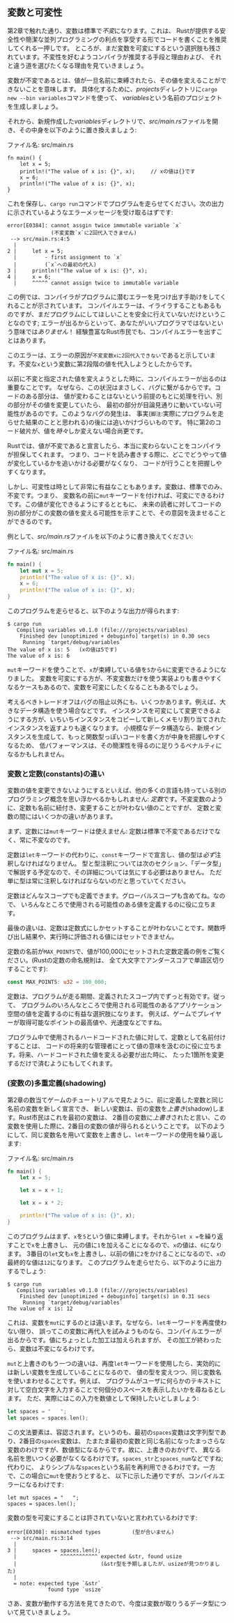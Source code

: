 <!-- ## Variables and Mutability -->

## 変数と可変性

<!-- As mentioned in Chapter 2, by default variables are *immutable*. This is one of -->
<!-- many nudges in Rust that encourages you to write your code in a way that takes -->
<!-- advantage of the safety and easy concurrency that Rust offers. However, you -->
<!-- still have the option to make your variables mutable. Let’s explore how and why -->
<!-- Rust encourages you to favor immutability, and why you might want to opt out. -->

第2章で触れた通り、変数は標準で*不変*になります。これは、
Rustが提供する安全性や簡潔な並列プログラミングの利点を享受する形でコードを書くことを推奨してくれる一押しです。
ところが、まだ変数を可変にするという選択肢も残されています。不変性を好むようコンパイラが推奨する手段と理由および、
それと違う道を選びたくなる理由を見ていきましょう。

<!-- When a variable is immutable, that means once a value is bound to a name, you -->
<!-- can’t change that value. To illustrate, let’s generate a new project called -->
<!-- *variables* in your *projects* directory by using `cargo new --bin variables`. -->

変数が不変であるとは、値が一旦名前に束縛されたら、その値を変えることができないことを意味します。
具体化するために、*projects*ディレクトリに`cargo new --bin variables`コマンドを使って、
*variables*という名前のプロジェクトを生成しましょう。

<!-- Then, in your new *variables* directory, open *src/main.rs* and replace its -->
<!-- code with the following: -->

それから、新規作成した*variables*ディレクトリで、*src/main.rs*ファイルを開き、その中身を以下のように置き換えましょう:

<!-- <span class="filename">Filename: src/main.rs</span> -->

<span class="filename">ファイル名: src/main.rs</span>

```rust,ignore
fn main() {
    let x = 5;
    println!("The value of x is: {}", x);     // xの値は{}です
    x = 6;
    println!("The value of x is: {}", x);
}
```

<!-- Save and run the program using `cargo run`. You should receive an error -->
<!-- message, as shown in this output: -->

これを保存し、`cargo run`コマンドでプログラムを走らせてください。次の出力に示されているようなエラーメッセージを受け取るはずです:

```text
error[E0384]: cannot assgin twice immutable variable `x`
              (不変変数`x`に2回代入できません)
 --> src/main.rs:4:5
  |
2 |     let x = 5;
  |         - first assignment to `x`
  |         (`x`への最初の代入)
3 |     println!("The value of x is: {}", x);
4 |     x = 6;
  |     ^^^^^ cannot assign twice to immutable variable
```

<!-- This example shows how the compiler helps you find errors in your programs. -->
<!-- Even though compiler errors can be frustrating, they only mean your program -->
<!-- isn’t safely doing what you want it to do yet; they do *not* mean that you’re -->
<!-- not a good programmer! Experienced Rustaceans still get compiler errors. -->

この例では、コンパイラがプログラムに潜むエラーを見つけ出す手助けをしてくれることが示されています。
コンパイルエラーは、イライラすることもあるものですが、まだプログラムにしてほしいことを安全に行えていないだけということなのです;
エラーが出るからといって、あなたがいいプログラマではないという意味では*ありません*！
経験豊富なRust市民でも、コンパイルエラーを出すことはあります。

<!-- The error indicates that the cause of the error is that we `cannot assign twice -->
<!-- to immutable variable x`, because we tried to assign a second value to the -->
<!-- immutable `x` variable. -->

このエラーは、エラーの原因が`不変変数xに2回代入できない`であると示しています。不変な`x`という変数に第2段階の値を代入しようとしたからです。

<!-- It’s important that we get compile-time errors when we attempt to change a -->
<!-- value that we previously designated as immutable because this very situation -->
<!-- can lead to bugs. If one part of our code operates on the assumption that a -->
<!-- value will never change and another part of our code changes that value, it’s -->
<!-- possible that the first part of the code won’t do what it was designed to do. -->
<!-- This cause of bugs can be difficult to track down after the fact, especially -->
<!-- when the second piece of code changes the value only *sometimes*. -->

以前に不変と指定された値を変えようとした時に、コンパイルエラーが出るのは重要なことです。
なぜなら、この状況はまさしく、バグに繋がるからです。コードのある部分は、
値が変わることはないという前提のもとに処理を行い、別の部分がその値を変更していたら、
最初の部分が目論見通りに動いていない可能性があるのです。このようなバグの発生は、
事実(`脚注`:実際にプログラムを走らせた結果のことと思われる)の後には追いかけづらいものです。
特に第2のコード破片が、値を*時々*しか変えない場合尚更です。

<!-- In Rust the compiler guarantees that when we state that a value won’t change, -->
<!-- it really won’t change. That means that when you’re reading and writing code, -->
<!-- you don’t have to keep track of how and where a value might change, which can -->
<!-- make code easier to reason about. -->

Rustでは、値が不変であると宣言したら、本当に変わらないことをコンパイラが担保してくれます。
つまり、コードを読み書きする際に、どこでどうやって値が変化しているかを追いかける必要がなくなり、
コードが行うことを把握しやすくなります。

<!-- But mutability can be very useful. Variables are immutable only by default; we -->
<!-- can make them mutable by adding `mut` in front of the variable name. In -->
<!-- addition to allowing this value to change, it conveys intent to future readers -->
<!-- of the code by indicating that other parts of the code will be changing this -->
<!-- variable value. -->

しかし、可変性は時として非常に有益なこともあります。変数は、標準でのみ、不変です。つまり、
変数名の前に`mut`キーワードを付ければ、可変にできるわけです。この値が変化できるようにするとともに、
未来の読者に対してコードの別の部分がこの変数の値を変える可能性を示すことで、その意図を汲ませることができるのです。

<!-- For example, change *src/main.rs* to the following: -->

例として、*src/main.rs*ファイルを以下のように書き換えてください:

<!-- <span class="filename">Filename: src/main.rs</span> -->

<span class="filename">ファイル名: src/main.rs</span>

```rust
fn main() {
    let mut x = 5;
    println!("The value of x is: {}", x);
    x = 6;
    println!("The value of x is: {}", x);
}
```

<!-- When we run this program, we get the following: -->

このプログラムを走らせると、以下のような出力が得られます:

```text
$ cargo run
   Compiling variables v0.1.0 (file:///projects/variables)
    Finished dev [unoptimized + debuginfo] target(s) in 0.30 secs
     Running `target/debug/variables`
The value of x is: 5   (xの値は5です)
The value of x is: 6
```

<!-- Using `mut`, we’re allowed to change the value that `x` binds to from `5` to -->
<!-- `6`. In some cases, you’ll want to make a variable mutable because it makes the -->
<!-- code more convenient to write than an implementation that only uses immutable -->
<!-- variables. -->

`mut`キーワードを使うことで、`x`が束縛している値を`5`から`6`に変更できるようになりました。
変数を可変にする方が、不変変数だけを使う実装よりも書きやすくなるケースもあるので、変数を可変にしたくなることもあるでしょう。

<!-- There are multiple trade-offs to consider, in addition to the prevention of -->
<!-- bugs. For example, in cases where you’re using large data structures, mutating -->
<!-- an instance in place may be faster than copying and returning newly allocated -->
<!-- instances. With smaller data structures, creating new instances and writing in -->
<!-- a more functional programming style may be easier to reason about, so the lower -->
<!-- performance might be a worthwhile penalty for gaining that clarity. -->

考えるべきトレードオフはバグの阻止以外にも、いくつかあります。例えば、大きなデータ構造を使う場合などです。
インスタンスを可変にして変更できるようにする方が、いちいちインスタンスをコピーして新しくメモリ割り当てされたインスタンスを返すよりも速くなります。
小規模なデータ構造なら、新規インスタンスを生成して、もっと関数型っぽいコードを書く方が中身を把握しやすくなるため、
低パフォーマンスは、その簡潔性を得るのに足りうるペナルティになるかもしれません。

<!-- ### Differences Between Variables and Constants -->

### 変数と定数(constants)の違い

<!-- Being unable to change the value of a variable might have reminded you of -->
<!-- another programming concept that most other languages have: *constants*. Like -->
<!-- immutable variables, constants are also values  that are bound to a name and -->
<!-- are not allowed to change, but there are a few differences between constants -->
<!-- and variables. -->

変数の値を変更できないようにするといえば、他の多くの言語も持っている別のプログラミング概念を思い浮かべるかもしれません:
*定数*です。不変変数のように、定数も名前に紐付き、変更することが叶わない値のことですが、
定数と変数の間にはいくつかの違いがあります。

<!-- First, we aren’t allowed to use `mut` with constants: constants aren't only -->
<!-- immutable by default, they're always immutable. -->

まず、定数には`mut`キーワードは使えません: 定数は標準で不変であるだけでなく、常に不変なのです。

<!-- We declare constants using the `const` keyword instead of the `let` keyword, -->
<!-- and the type of the value *must* be annotated. We're about to cover types and -->
<!-- type annotations in the next section, “Data Types,” so don't worry about the -->
<!-- details right now, just know that we must always annotate the type. -->

定数は`let`キーワードの代わりに、`const`キーワードで宣言し、値の型は*必ず*注釈しなければなりません。
型と型注釈については次のセクション、「データ型」で解説する予定なので、その詳細については気にする必要はありません。
ただ単に型は常に注釈しなければならないのだと思っていてください。

<!-- Constants can be declared in any scope, including the global scope, which makes -->
<!-- them useful for values that many parts of code need to know about. -->

定数はどんなスコープでも定義できます。グローバルスコープも含めてね。なので、
いろんなところで使用される可能性のある値を定義するのに役に立ちます。

<!-- The last difference is that constants may only be set to a constant expression, -->
<!-- not the result of a function call or any other value that could only be -->
<!-- computed at runtime. -->

最後の違いは、定数は定数式にしかセットすることが叶わないことです。関数呼び出し結果や、実行時に評価される値にはセットできません。

<!-- Here's an example of a constant declaration where the constant's name is -->
<!-- `MAX_POINTS` and its value is set to 100,000. (Rust constant naming convention -->
<!-- is to use all upper case with underscores between words): -->

定数の名前が`MAX_POINTS`で、値が100,000にセットされた定数定義の例をご覧ください。(Rustの定数の命名規則は、
全て大文字でアンダースコアで単語区切りすることです):

```rust
const MAX_POINTS: u32 = 100_000;
```

<!-- Constants are valid for the entire time a program runs, within the scope they -->
<!-- were declared in, making them a useful choice for values in your application -->
<!-- domain that multiple parts of the program might need to know about, such as the -->
<!-- maximum number of points any player of a game is allowed to earn or the speed -->
<!-- of light. -->

定数は、プログラムが走る期間、定義されたスコープ内でずっと有効です。従って、
プログラムのいろんなところで使用される可能性のあるアプリケーション空間の値を定義するのに有益な選択肢になります。
例えば、ゲームでプレイヤーが取得可能なポイントの最高値や、光速度などですね。

<!-- Naming hardcoded values used throughout your program as constants is useful in -->
<!-- conveying the meaning of that value to future maintainers of the code. It also -->
<!-- helps to have only one place in your code you would need to change if the -->
<!-- hardcoded value needed to be updated in the future. -->

プログラム中で使用されるハードコードされた値に対して、定数として名前付けすることは、
コードの将来的な管理者にとって値の意味を汲むのに役に立ちます。将来、ハードコードされた値を変える必要が出た時に、
たった1箇所を変更するだけで済むようにもしてくれます。

<!-- ### Shadowing -->

### (変数の)多重定義(shadowing)

<!-- As we saw in the guessing game tutorial in Chapter 2, we can declare a new -->
<!-- variable with the same name as a previous variable, and the new variable -->
<!-- *shadows* the previous variable. Rustaceans say that the first variable is -->
<!-- *shadowed* by the second, which means that the second variable’s value is what -->
<!-- we’ll see when we use the variable. We can shadow a variable by using the same -->
<!-- variable’s name and repeating the use of the `let` keyword as follows: -->

第2章の数当てゲームのチュートリアルで見たように、前に定義した変数と同じ名前の変数を新しく宣言でき、
新しい変数は、前の変数を*上書き*(shadow)します。Rust市民はこれを最初の変数は、
2番目の変数に*上書き*されたと言い、この変数を使用した際に、2番目の変数の値が得られるということです。
以下のようにして、同じ変数名を用いて変数を上書きし、`let`キーワードの使用を繰り返します:

<!-- <span class="filename">Filename: src/main.rs</span> -->

<span class="filename">ファイル名: src/main.rs</span>

```rust
fn main() {
    let x = 5;

    let x = x + 1;

    let x = x * 2;

    println!("The value of x is: {}", x);
}
```

<!-- This program first binds `x` to a value of `5`. Then it shadows `x` by -->
<!-- repeating `let x =`, taking the original value and adding `1` so the value of -->
<!-- `x` is then `6`. The third `let` statement also shadows `x`, taking the -->
<!-- previous value and multiplying it by `2` to give `x` a final value of `12`. -->
<!-- When you run this program, it will output the following: -->

このプログラムはまず、`x`を`5`という値に束縛します。それから`let x =`を繰り返すことで`x`を上書きし、
元の値に`1`を加えることになるので、`x`の値は、`6`になります。
3番目の`let`文も`x`を上書きし、以前の値に`2`をかけることになるので、`x`の最終的な値は`12`になります。
このプログラムを走らせたら、以下のように出力するでしょう:

```text
$ cargo run
   Compiling variables v0.1.0 (file:///projects/variables)
    Finished dev [unoptimized + debuginfo] target(s) in 0.31 secs
     Running `target/debug/variables`
The value of x is: 12
```

<!-- This is different than marking a variable as `mut`, because unless we use the -->
<!-- `let` keyword again, we’ll get a compile-time error if we accidentally try to -->
<!-- reassign to this variable. We can perform a few transformations on a value but -->
<!-- have the variable be immutable after those transformations have been completed. -->

これは、変数を`mut`にするのとは違います。なぜなら、`let`キーワードを再度使わない限り、
誤ってこの変数に再代入を試みようものなら、コンパイルエラーが出るからです。値にちょっとした加工は加えられますが、
その加工が終わったら、変数は不変になるわけです。

<!-- The other difference between `mut` and shadowing is that because we’re -->
<!-- effectively creating a new variable when we use the `let` keyword again, we can -->
<!-- change the type of the value, but reuse the same name. For example, say our -->
<!-- program asks a user to show how many spaces they want between some text by -->
<!-- inputting space characters, but we really want to store that input as a number: -->

`mut`と上書きのもう一つの違いは、再度`let`キーワードを使用したら、実効的には新しい変数を生成していることになるので、
値の型を変えつつ、同じ変数名を使いまわせることです。例えば、
プログラムがユーザに何らかのテキストに対して空白文字を入力することで何個分のスペースを表示したいかを尋ねるとします。
ただ、実際にはこの入力を数値として保持したいとしましょう:

```rust
let spaces = "   ";
let spaces = spaces.len();
```

<!-- This construct is allowed because the first `spaces` variable is a string type, -->
<!-- and the second `spaces` variable, which is a brand-new variable that happens to -->
<!-- have the same name as the first one, is a number type. Shadowing thus spares us -->
<!-- from having to come up with different names, like `spaces_str` and -->
<!-- `spaces_num`; instead, we can reuse the simpler `spaces` name. However, if we -->
<!-- try to use `mut` for this, as shown here, we'll get a compile-time error: -->

この文法要素は、容認されます。というのも、最初の`spaces`変数は文字列型であり、2番目の`spaces`変数は、
たまたま最初の変数と同じ名前になったまっさらな変数のわけですが、数値型になるからです。故に、上書きのおかげで、
異なる名前を思いつく必要がなくなるわけです。`spaces_str`と`spaces_num`などですね; 代わりに、
よりシンプルな`spaces`という名前を再利用できるわけです。一方で、この場合に`mut`を使おうとすると、
以下に示した通りですが、コンパイルエラーになるわけです:

```rust,ignore
let mut spaces = "   ";
spaces = spaces.len();
```

<!-- The error says we’re not allowed to mutate a variable’s -->
<!-- type: -->

変数の型を可変にすることは許されていないと言われているわけです:

```text
error[E0308]: mismatched types          (型が合いません)
 --> src/main.rs:3:14
  |
3 |     spaces = spaces.len();
  |              ^^^^^^^^^^^^ expected &str, found usize
  |                           (&str型を予期しましたが、usizeが見つかりました)
  |
  = note: expected type `&str`
             found type `usize`
```

<!-- Now that we’ve explored how variables work, let’s look at more data types they -->
<!-- can have. -->

さあ、変数が動作する方法を見てきたので、今度は変数が取りうるデータ型について見ていきましょう。
